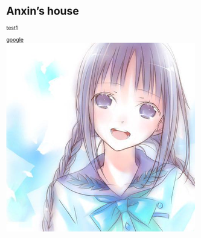 <html>
<head>  
<meta charset="utf-8">
</head>

<body>  
<h1>Anxin’s house</h1>
<p>test1 </p>
<a href="https://www.google.com">google</a>
<br>
<img src="https://github.com/dmc-oss/anxin.github.io/blob/master/10247848_p0_square1200.jpg"  />
<br>


</body>

</html>
